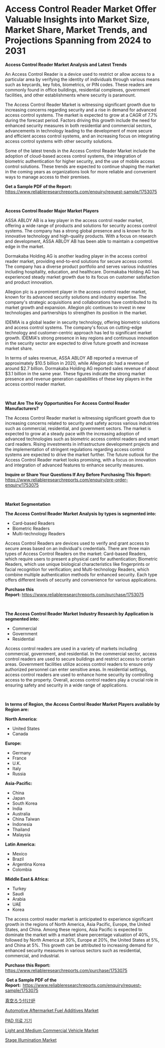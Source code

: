 <p><h1>Access Control Reader Market Offer Valuable Insights into Market Size, Market Share, Market Trends, and Projections Spanning from 2024 to 2031</h1></p><p><strong>Access Control Reader Market Analysis and Latest Trends</strong></p>
<p><p>An Access Control Reader is a device used to restrict or allow access to a particular area by verifying the identity of individuals through various means such as keycards, key fobs, biometrics, or PIN codes. These readers are commonly found in office buildings, residential complexes, government facilities, and other establishments where security is paramount.</p><p>The Access Control Reader Market is witnessing significant growth due to increasing concerns regarding security and a rise in demand for advanced access control systems. The market is expected to grow at a CAGR of 7.7% during the forecast period. Factors driving this growth include the need for enhanced security measures in both residential and commercial sectors, advancements in technology leading to the development of more secure and efficient access control systems, and an increasing focus on integrating access control systems with other security solutions.</p><p>Some of the latest trends in the Access Control Reader Market include the adoption of cloud-based access control systems, the integration of biometric authentication for higher security, and the use of mobile access control solutions. These trends are expected to continue shaping the market in the coming years as organizations look for more reliable and convenient ways to manage access to their premises.</p></p>
<p><strong>Get a Sample PDF of the Report:&nbsp;</strong> <a href="https://www.reliableresearchreports.com/enquiry/request-sample/1753075">https://www.reliableresearchreports.com/enquiry/request-sample/1753075</a></p>
<p>&nbsp;</p>
<p><strong>Access Control Reader Major Market Players</strong></p>
<p><p>ASSA ABLOY AB is a key player in the access control reader market, offering a wide range of products and solutions for security access control systems. The company has a strong global presence and is known for its innovative technology and high-quality products. With a focus on research and development, ASSA ABLOY AB has been able to maintain a competitive edge in the market.</p><p>Dormakaba Holding AG is another leading player in the access control reader market, providing end-to-end solutions for secure access control. The company has a diverse product portfolio and serves various industries including hospitality, education, and healthcare. Dormakaba Holding AG has experienced steady market growth due to its focus on customer satisfaction and product innovation.</p><p>Allegion plc is a prominent player in the access control reader market, known for its advanced security solutions and industry expertise. The company's strategic acquisitions and collaborations have contributed to its market growth and expansion. Allegion plc continues to invest in new technologies and partnerships to strengthen its position in the market.</p><p>IDEMIA is a global leader in security technology, offering biometric solutions and access control systems. The company's focus on cutting-edge technology and customer-centric approach has led to significant market growth. IDEMIA's strong presence in key regions and continuous innovation in the security sector are expected to drive future growth and increase market share.</p><p>In terms of sales revenue, ASSA ABLOY AB reported a revenue of approximately $10.5 billion in 2020, while Allegion plc had a revenue of around $2.7 billion. Dormakaba Holding AG reported sales revenue of about $3.1 billion in the same year. These figures indicate the strong market presence and revenue generation capabilities of these key players in the access control reader market.</p></p>
<p>&nbsp;</p>
<p><strong>What Are The Key Opportunities For Access Control Reader Manufacturers?</strong></p>
<p><p>The Access Control Reader market is witnessing significant growth due to increasing concerns related to security and safety across various industries such as commercial, residential, and government sectors. The market is expected to grow at a steady pace with the increasing adoption of advanced technologies such as biometric access control readers and smart card readers. Rising investments in infrastructure development projects and the implementation of stringent regulations regarding access control systems are expected to drive the market further. The future outlook for the Access Control Reader market looks promising, with a focus on innovation and integration of advanced features to enhance security measures.</p></p>
<p><strong>Inquire or Share Your Questions If Any Before Purchasing This Report:</strong> <a href="https://www.reliableresearchreports.com/enquiry/pre-order-enquiry/1753075">https://www.reliableresearchreports.com/enquiry/pre-order-enquiry/1753075</a></p>
<p>&nbsp;</p>
<p><strong>Market Segmentation</strong></p>
<p><strong>The Access Control Reader Market Analysis by types is segmented into:</strong></p>
<p><ul><li>Card-based Readers</li><li>Biometric Readers</li><li>Multi-technology Readers</li></ul></p>
<p><p>Access Control Readers are devices used to verify and grant access to secure areas based on an individual's credentials. There are three main types of Access Control Readers on the market: Card-based Readers, which require users to present a physical card for authentication; Biometric Readers, which use unique biological characteristics like fingerprints or facial recognition for verification; and Multi-technology Readers, which combine multiple authentication methods for enhanced security. Each type offers different levels of security and convenience for various applications.</p></p>
<p><strong>Purchase this Report:&nbsp;</strong><a href="https://www.reliableresearchreports.com/purchase/1753075">https://www.reliableresearchreports.com/purchase/1753075</a></p>
<p>&nbsp;</p>
<p><strong>The Access Control Reader Market Industry Research by Application is segmented into:</strong></p>
<p><ul><li>Commercial</li><li>Government</li><li>Residential</li></ul></p>
<p><p>Access control readers are used in a variety of markets including commercial, government, and residential. In the commercial sector, access control readers are used to secure buildings and restrict access to certain areas. Government facilities utilize access control readers to ensure only authorized personnel can enter sensitive areas. In residential settings, access control readers are used to enhance home security by controlling access to the property. Overall, access control readers play a crucial role in ensuring safety and security in a wide range of applications.</p></p>
<p>&nbsp;</p>
<p><strong>In terms of Region, the Access Control Reader Market Players available by Region are:</strong></p>
<p>
    <p> <strong> North America: </strong>
        <ul>
            <li>United States</li>
            <li>Canada</li>
        </ul>
        </p> 
    <p> <strong> Europe: </strong>
        <ul>
            <li>Germany</li>
            <li>France</li>
            <li>U.K.</li>
            <li>Italy</li>
            <li>Russia</li>
        </ul>
        </p> 
    <p> <strong> Asia-Pacific: </strong>
        <ul>
            <li>China</li>
            <li>Japan</li>
            <li>South Korea</li>
            <li>India</li>
            <li>Australia</li>
            <li>China Taiwan</li>
            <li>Indonesia</li>
            <li>Thailand</li>
            <li>Malaysia</li>
        </ul>
        </p> 
    <p> <strong> Latin America: </strong>
        <ul>
            <li>Mexico</li>
            <li>Brazil</li>
            <li>Argentina Korea</li>
            <li>Colombia</li>
        </ul>
        </p> 
    <p> <strong> Middle East & Africa: </strong>
        <ul>
            <li>Turkey</li>
            <li>Saudi</li>
            <li>Arabia</li>
            <li>UAE</li>
            <li>Korea</li>
        </ul>
    </p>
    </p>
<p><p>The access control reader market is anticipated to experience significant growth in the regions of North America, Asia Pacific, Europe, the United States, and China. Among these regions, Asia Pacific is expected to dominate the market with a market share percentage valuation of 40%, followed by North America at 30%, Europe at 20%, the United States at 5%, and China at 5%. This growth can be attributed to increasing demand for enhanced security measures in various sectors such as residential, commercial, and industrial.</p></p>
<p><strong>Purchase this Report: </strong><a href="https://www.reliableresearchreports.com/purchase/1753075">https://www.reliableresearchreports.com/purchase/1753075</a></p>
<p>&nbsp;<strong>Get a Sample PDF of the Report:&nbsp;&nbsp;</strong><a href="https://www.reliableresearchreports.com/enquiry/request-sample/1753075">https://www.reliableresearchreports.com/enquiry/request-sample/1753075</a></p>
<p><strong></strong></p>
<p><p><a href="https://github.com/mathieurico66/Market-Research-Report-List-1/blob/main/339836610584.md">真空ろう付け炉</a></p><p><a href="https://issuu.com/reportprime-2/docs/automotive-aftermarket-fuel-additives-market-size-">Automotive Aftermarket Fuel Additives Market</a></p><p><a href="https://github.com/ZacharyScthmitt4465/Market-Research-Report-List-1/blob/main/44413159760.md">PAD 의료 기기</a></p><p><a href="https://issuu.com/reportprime-2/docs/light-and-medium-commercial-vehicle-market-size-20">Light and Medium Commercial Vehicle Market</a></p><p><a href="https://github.com/eeaveuhhh/Market-Research-Report-List-2/blob/main/stage-illumination-market.md">Stage Illumination Market</a></p></p>